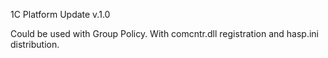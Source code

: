 1C Platform Update v.1.0

Could be used with Group Policy. With comcntr.dll registration and hasp.ini distribution.